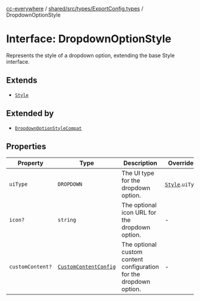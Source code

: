 [cc-everywhere](../../../../../index.md) / [shared/src/types/ExportConfig.types](../index.md) / DropdownOptionStyle

# Interface: DropdownOptionStyle

Represents the style of a dropdown option, extending the base Style interface.

## Extends

- [`Style`](Style.md)

## Extended by

- [`DropdownOptionStyleCompat`](DropdownOptionStyleCompat.md)

## Properties

| Property | Type | Description | Overrides |
| ------ | ------ | ------ | ------ |
| `uiType` | `DROPDOWN` | The UI type for the dropdown option. | [`Style`](Style.md).`uiType` |
| `icon?` | `string` | The optional icon URL for the dropdown option. | - |
| `customContent?` | [`CustomContentConfig`](CustomContentConfig.md) | The optional custom content configuration for the dropdown option. | - |
